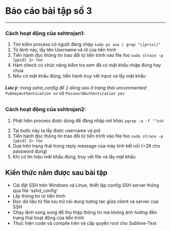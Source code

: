 # Báo cáo bài tập số 3
***
### Cách hoạt động của sshtrojan1:
1. Tìm kiếm process có người đăng nhập `sudo ps aux | grep "\[priv\]"`
2. Từ lệnh này, lấy tên Username và id của tiến trình
3. Tiến hành đọc thông tin trao đổi từ tiến trình vào file foo `sudo strace -p [ppid] 2> foo`
4. Hàm check có chức năng kiểm tra xem đã có mật khẩu nhập đúng hay chưa
5. Nếu có mật khẩu đúng, tiến hành truy vết input và lấy mật khẩu

###### **Lưu ý:** trong sshd_config để 2 dòng sau ở trạng thái uncommented `PubkeyAuthentication no` và `PasswordAuthentication yes`

### Cách hoạt động của sshtrojan2:
1. Phát hiện process được dùng để đăng nhập nơi khác `pgrep -a -f '^ssh '`
2. Tại bước này ta lấy được username và pid
3. Tiến hành đọc thông tin trao đổi từ tiến trình vào file foo `sudo strace -p [ppid] 2> foo`
4. Dựa trên trạng thái trong reply message của máy tính kết nối (=28 cho password đúng)
5. Khi có tín hiệu mất khẩu đúng, truy vết file  và lấy mật khẩu

## Kiến thức nắm được sau bài tập
- Cài đặt SSH trên Windows và Linux, thiết lập config SSH server thông qua file 'sshd_config'
- Lấy thông tin từ tiến trình
- Đọc dữ liệu từ file lưu trữ nội dung tương tác giữa client và server của SSH
- Chạy lệnh song song để thu thập thông tin mà không ảnh hưởng đến trạng thái hoạt động của tiến trình
- Thực hiện code và compile trên và cấp quyền root cho Sublime-Text